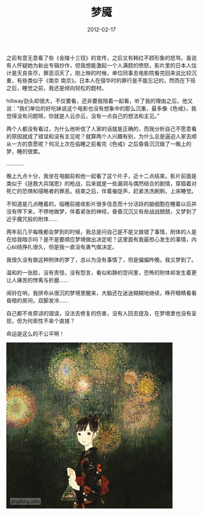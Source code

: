 ﻿---
title: "梦魇"
date: 2012-02-17
categories: 
  - "essay"
tags: 
  - "梦"
---

之前有意无意看了些《金陵十三钗》的宣传，之后又有韩红不顾形象的怒骂，虽说有人怀疑她为新出专辑炒作，但我想能激起一个人满腔的愤怒，影片里的日本人估计是天良丧尽，罪恶滔天了。刚上映的时候，单位同事去电影院看完回来说比较沉重，有些类似于《南京 南京》。日本人在侵华时的罪行是不能忘记的，然而在下班之后，睡觉之前，我还是倾向轻松的题材。

hillway劲头却很大，不仅要看，还非要我陪着一起看，听了我的理由之后，他又说：“我们单位的好吃妹说这个电影也没有想象中的那么沉重，最多像《色戒》，我觉得没有问题呀。你就是人云亦云，没有一点自己的想法和主见。”

两个人都没有看过，为什么他听信了人家的话就是正确的，而我分析自己不愿意看的原因就成了错误和没有主见呢？就算两个人兴趣有别，为什么总是逼迫人家去顺从一方的意愿呢？何况上次在临睡之前看完《色戒》之后昏昏沉沉做了一晚上的梦，睡的很累。

…………

晚上九点十分，我坐在电脑前和他一起看了这个片子，近十二点结束。影片前面是类似于《拯救大兵瑞恩》的枪战，后来就是一些漏洞与偶然结合的剧情，穿插着对死亡的恐惧和侵略者的罪恶。结束之后，伴着催促声，赶紧洗洗刷刷，上床睡觉。

不知道是几点睡着的，临睡前接收影片很多信息而十分活跃的脑细胞在睡着以后并没有停下来，不停地做梦，伴着紧张的神经，昏昏沉沉又有些战战兢兢，又梦到了近乎魔咒般的附体……

两年前几乎每晚都会梦到的时候，我总是问自己是不是又做错了事情，附体的人是在给我暗示吗？是不是要顺应梦境做出决定呢？这里面有我最担心发生的事情，内心纠结挣扎很久，但是我一直没有勇气做决定。

我很久没有做这种附体的梦了，总以为没有事情了，但是偏偏昨晚，我又梦到了。

温和的一张脸，没有责怪，没有怨言，看似和静的空间里，恐怖的附体却发生着更让人痛苦的悖离与折磨……

闹铃在响，我拼命从很沉的梦境里醒来，大脑还在迷迷糊糊地继续，睁开眼睛看看昏暗的房间，双脚发冷……

自己都不肯原谅的错误，没法去修复的伤害，没有人回去提及，在梦境里也没有呈现，但为何索性不来个直接？

命运是这么的不公平啊！

![插图](/images/6856729053_d356a36fbd_z.jpg)
